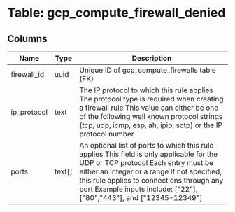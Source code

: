 
# Table: gcp_compute_firewall_denied

## Columns
| Name        | Type           | Description  |
| ------------- | ------------- | -----  |
|firewall_id|uuid|Unique ID of gcp_compute_firewalls table (FK)|
|ip_protocol|text|The IP protocol to which this rule applies The protocol type is required when creating a firewall rule This value can either be one of the following well known protocol strings (tcp, udp, icmp, esp, ah, ipip, sctp) or the IP protocol number|
|ports|text[]|An optional list of ports to which this rule applies This field is only applicable for the UDP or TCP protocol Each entry must be either an integer or a range If not specified, this rule applies to connections through any port  Example inputs include: ["22"], ["80","443"], and ["12345-12349"]|
